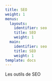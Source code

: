 ```yaml
---
title: SEO
weight: 1
menus:
  layouts:
    identifier: seo
    title: SEO
    weight: 1
  main:
    identifier: seo
    title: SEO
    weight: 1
template: docs
---
```

Les outils de SEO
